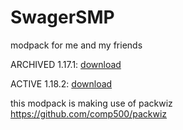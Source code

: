 # SwagerSMP
modpack for me and my friends

ARCHIVED 1.17.1: [download](https://github.com/LithRakoon/SwagerSMP/raw/main/Modpack/SwagerSMP%201.17.1.zip)

ACTIVE 1.18.2: [download](https://github.com/LithRakoon/SwagerSMP/raw/main/Modpack/SwagerSMP%201.18.2.zip)

this modpack is making use of packwiz
https://github.com/comp500/packwiz

